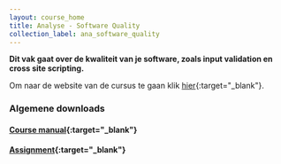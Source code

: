 ```yaml
---
layout: course_home
title: Analyse - Software Quality
collection_label: ana_software_quality
---
```


**Dit vak gaat over de kwaliteit van je software, zoals input validation en cross site scripting.**

Om naar de website van de cursus te gaan klik [hier](https://hogeschool.github.io/Software-Quality/){:target="_blank"}.

### Algemene downloads

#### [Course manual](https://drive.google.com/file/d/1EbGDoeS5JOgJ-Kz8zT0tMvQf0yN5jsSv/view?usp=sharing){:target="_blank"}

#### [Assignment](https://drive.google.com/file/d/1Jptfqxx6YFDCtpaLFIEylr6MjtaDEmWl/view?usp=sharing){:target="_blank"}